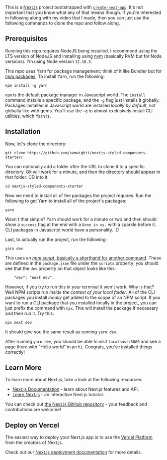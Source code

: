 This is a [Next.js](https://nextjs.org/) project bootstrapped with [`create-next-app`](https://github.com/vercel/next.js/tree/canary/packages/create-next-app). It's not important that you know what any of that means though. If you're interested in following along with my video that I made, then you can just use the following commands to clone the repo and follow along.

## Prerequisites

Running this repo requires NodeJS being installed. I recommend using the LTS version of NodeJS and installing using [nvm](https://github.com/nvm-sh/nvm) (basically RVM but for Node versions). I'm using Node version `12.18.3`.

This repo uses Yarn for package management; think of it like Bundler but for [npm packages](https://npmjs.com/). To install Yarn, run the following:

```
npm install -g yarn
```

`npm` is the default package manager in Javascript world. The `install` command installs a specific package, and the `-g` flag just installs it globally. Packages installed in Javascript world are installed _locally by default_, not globally like with gems. You'll use the `-g` to almost exclusively install CLI utilities, which Yarn is.

## Installation

Now, let's clone the directory:

```
git clone https://github.com/samwightt/nextjs-styled-components-starter/
```

You can optionally add a folder after the URL to clone it to a specific directory. Git will work for a minute, and then the directory should appear in that folder. CD into it:

```
cd nextjs-styled-components-starter
```

Now we need to install all of the packages the project requires. Run the following to get Yarn to install all of the project's packages:

```
yarn
```

Wasn't that simple? Yarn should work for a minute or two and then should show a `success` flag at the end with a `Done in xs.` with a sparkle before it. CLI packages in Javascript world have a personality. :D

Last, to actually run the project, run the following:

```
yarn dev
```

This uses an [_npm script_, basically a shorthand for another command](https://medium.com/@mxstbr/npm-scripts-explained-f125e85eb378). These are defined in the `package.json` file under the `scripts` property; you should see that the `dev` property on that object looks like this:

```
    "dev": "next dev",
```

However, if you try to run this in your terminal it won't work. Why is that? Well NPM scripts run _inside the context of your local folder_. All of the CLI packages you install _locally_ get added to the scope of an NPM script. If you want to run a CLI package that you installed locally in the project, you can just prefix the command with `npx`. This will install the package if necessary and then run it. Try this:

```
npx next dev
```

It should give you the same result as running `yarn dev`.

After running `yarn dev`, you should be able to visit `localhost:3000` and see a page there with "Hello world" in an `h1`. Congrats, you've installed things correctly!

## Learn More

To learn more about Next.js, take a look at the following resources:

- [Next.js Documentation](https://nextjs.org/docs) - learn about Next.js features and API.
- [Learn Next.js](https://nextjs.org/learn) - an interactive Next.js tutorial.

You can check out [the Next.js GitHub repository](https://github.com/vercel/next.js/) - your feedback and contributions are welcome!

## Deploy on Vercel

The easiest way to deploy your Next.js app is to use the [Vercel Platform](https://vercel.com/import?utm_medium=default-template&filter=next.js&utm_source=create-next-app&utm_campaign=create-next-app-readme) from the creators of Next.js.

Check out our [Next.js deployment documentation](https://nextjs.org/docs/deployment) for more details.
